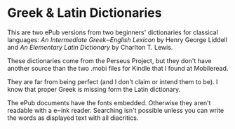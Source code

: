 # Greek & Latin Dictionaries

This are two ePub versions from two beginners' dictionaries for classical languages: _An Intermediate Greek‒English Lexicon_ by Henry George Liddell and _An Elementary Latin Dictionary_ by Charlton T. Lewis.

These dictionaries come from the Perseus Project, but they don't have another source than the two .mobi files for Kindle that I found at Mobileread.

They are far from being perfect (and I don't claim or intend them to be). I know that proper Greek is missing form the Latin dictionary.

The ePub documents have the fonts embedded. Otherwise they aren't readable with a e‒ink reader. Searching isn't possible unless you can write the words as displayed text with all diacritics.
